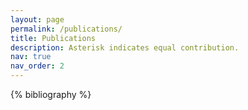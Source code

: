 ```yaml
---
layout: page
permalink: /publications/
title: Publications
description: Asterisk indicates equal contribution.
nav: true
nav_order: 2
---
```


<!-- _pages/publications.md -->

<!-- Bibsearch Feature -->



<div class="publications">

{% bibliography %}

</div>
